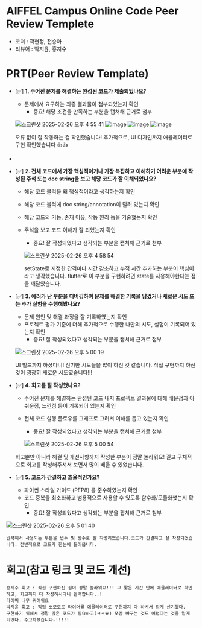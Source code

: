 # AIFFEL Campus Online Code Peer Review Templete
- 코더 : 곽현정, 전승아
- 리뷰어 : 박지윤, 홍지수


# PRT(Peer Review Template)
- [✅]  **1. 주어진 문제를 해결하는 완성된 코드가 제출되었나요?**
    - 문제에서 요구하는 최종 결과물이 첨부되었는지 확인
        - 중요! 해당 조건을 만족하는 부분을 캡쳐해 근거로 첨부
     
    ![스크린샷 2025-02-26 오후 4 55 41](https://github.com/user-attachments/assets/36b95e96-4824-48de-ae2e-20230b6078c3)
  ![image](https://github.com/user-attachments/assets/f915915a-ed6e-44bc-b908-d8595cf27657)
  ![image](https://github.com/user-attachments/assets/c1db8e80-f880-424c-b628-067695327f4b)
  ![image](https://github.com/user-attachments/assets/b80eed58-41a7-4e21-8826-a10e700e67ac)

    오류 없이 잘 작동하는 걸 확인했습니다! 추가적으로, UI 디자인까지 애뮬레이터로 구현 확인했습니다 👍👍
- 
- [✅]  **2. 전체 코드에서 가장 핵심적이거나 가장 복잡하고 이해하기 어려운 부분에 작성된 
주석 또는 doc string을 보고 해당 코드가 잘 이해되었나요?**
    - 해당 코드 블럭을 왜 핵심적이라고 생각하는지 확인
    - 해당 코드 블럭에 doc string/annotation이 달려 있는지 확인
    - 해당 코드의 기능, 존재 이유, 작동 원리 등을 기술했는지 확인
    - 주석을 보고 코드 이해가 잘 되었는지 확인
        - 중요! 잘 작성되었다고 생각되는 부분을 캡쳐해 근거로 첨부

        ![스크린샷 2025-02-26 오후 4 58 54](https://github.com/user-attachments/assets/13aa9751-7689-4a4f-9f33-bfc0ee4d475e)

      setState로 지정한 간격마다 시간 감소하고 누적 시간 추가하는 부분이 핵심이라고 생각했습니다.
      flutter로 이 부분을 구현하려면 state를 사용해야한다는 점을 깨달았습니다.

- [✅]  **3. 에러가 난 부분을 디버깅하여 문제를 해결한 기록을 남겼거나
새로운 시도 또는 추가 실험을 수행해봤나요?**
    - 문제 원인 및 해결 과정을 잘 기록하였는지 확인
    - 프로젝트 평가 기준에 더해 추가적으로 수행한 나만의 시도, 
    실험이 기록되어 있는지 확인
        - 중요! 잘 작성되었다고 생각되는 부분을 캡쳐해 근거로 첨부
     
     ![스크린샷 2025-02-26 오후 5 00 19](https://github.com/user-attachments/assets/7ef173b5-ff2f-4119-b900-d94ee5fda1fc)

    UI 빌드까지 하셨다니! 신기한 시도들을 많이 하신 것 같습니다. 직접 구현까지 하신 것이 굉장히 새로운 시도였습니다!!!
        
- [✅]  **4. 회고를 잘 작성했나요?**
    - 주어진 문제를 해결하는 완성된 코드 내지 프로젝트 결과물에 대해
    배운점과 아쉬운점, 느낀점 등이 기록되어 있는지 확인
    - 전체 코드 실행 플로우를 그래프로 그려서 이해를 돕고 있는지 확인
        - 중요! 잘 작성되었다고 생각되는 부분을 캡쳐해 근거로 첨부

        ![스크린샷 2025-02-26 오후 5 00 54](https://github.com/user-attachments/assets/9fda9166-697f-4f79-b155-05f0f0bcde48)

    회고뿐만 아니라 해결 및 개선사항까지 작성한 부분이 정말 놀라워요! 길고 구체적으로 회고를 작성해주셔서 보면서 많이 배울 수 있었습니다.

- [✅]  **5. 코드가 간결하고 효율적인가요?**
    - 파이썬 스타일 가이드 (PEP8) 를 준수하였는지 확인
    - 코드 중복을 최소화하고 범용적으로 사용할 수 있도록 함수화/모듈화했는지 확인
        - 중요! 잘 작성되었다고 생각되는 부분을 캡쳐해 근거로 첨부

![스크린샷 2025-02-26 오후 5 01 40](https://github.com/user-attachments/assets/70b3682f-f8cb-4280-a550-865a76eaf624)

    반복해서 사용되는 부분을 변수 및 상수로 잘 작성하였습니다.코드가 간결하고 잘 작성되었습니다. 전반적으로 코드가 한눈에 들어옵니다.


# 회고(참고 링크 및 코드 개선)
```
홍지수 회고 : 직접 구현하신 점이 정말 놀라워요!!! 그 짧은 시간 안에 에뮬레이터로 확인하고, 회고까지 다 작성하시다니 완벽합니다..!
타이머 너무 귀여워요
박지윤 회고 : 직접 뽀모도로 타이머를 에뮬레이터로 구현까지 다 하셔서 되게 신기했다.
구현하기 위해서 정말 많은 코드가 필요하고(ㅋㅋㅠ) 쪼끔 바꾸는 것도 어렵다는 것을 알게 되었다. 수고하셨습니다~!!!!!
```
